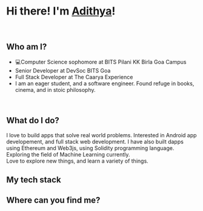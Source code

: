 # Hi there! I'm [**Adithya**](https://bp-gc.in/Adi 'My Portfolio')!

<br/>

## Who am I?

- :computer:Computer Science sophomore at BITS Pilani KK Birla Goa Campus
  <br/>
- Senior Developer at DevSoc BITS Goa
  <br/>
- Full Stack Developer at The Caarya Experience
  <br/>
- I am an eager student, and a software engineer. Found refuge in books, cinema, and in stoic philosophy.

<br/>

## What do I do?

I love to build apps that solve real world problems. Interested in Android app developement, and full stack web development. I have also built dapps using Ethereum and Web3js, using Solidity programming language. Exploring the field of Machine Learning currently.
<br>
Love to explore new things, and learn a variety of things.

## My tech stack

## Where can you find me?
